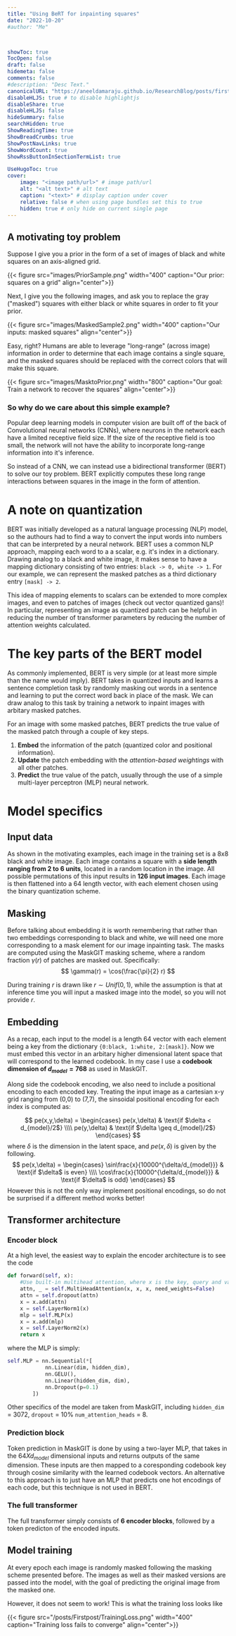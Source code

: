 ```yaml
---
title: "Using BeRT for inpainting squares"
date: "2022-10-20"
#author: "Me"



showToc: true
TocOpen: false
draft: false
hidemeta: false
comments: false
#description: "Desc Text."
canonicalURL: "https://aneeldamaraju.github.io/ResearchBlog/posts/firstpost/firstpost/"
disableHLJS: true # to disable highlightjs
disableShare: true
disableHLJS: false
hideSummary: false
searchHidden: true
ShowReadingTime: true
ShowBreadCrumbs: true
ShowPostNavLinks: true
ShowWordCount: true
ShowRssButtonInSectionTermList: true

UseHugoToc: true
cover:
    image: "<image path/url>" # image path/url
    alt: "<alt text>" # alt text
    caption: "<text>" # display caption under cover
    relative: false # when using page bundles set this to true
    hidden: true # only hide on current single page
---
```

## A motivating toy problem

Suppose I give you a prior in the form of a set of images of black and white squares on an axis-aligned grid.


{{< figure src="images/PriorSample.png" width="400" caption="Our prior: squares on a grid" align="center">}}


Next, I give you the following images, and ask you to replace the gray ("masked") squares with either black or white squares in order to fit your prior. 

{{< figure src="images/MaskedSample2.png" width="400" caption="Our inputs: masked squares" align="center">}}

Easy, right? Humans are able to leverage "long-range" (across image) information in order to determine that each image contains a single square, and the masked squares should be replaced with the correct colors that will make this square.

{{< figure src="images/MasktoPrior.png" width="800" caption="Our goal: Train a network to recover the squares" align="center">}}

### So why do we care about this simple example?
Popular deep learning models in computer vision are built off of the back of Convolutional neural networks (CNNs), where neurons in the network each have a limited receptive field size. If the size of the receptive field is too small, the network will not have the ability to incorporate long-range information into it's inference. 

So instead of a CNN, we can instead use a bidirectional transformer (BERT) to solve our toy problem. BERT explicitly computes these long range interactions between squares in the image in the form of attention. 

# A note on quantization

BERT was initially developed as a natural language processing (NLP) model, so the authours had to find a way to convert the input words into numbers that can be interpreted by a neural network. BERT uses a common NLP approach, mapping each word to a a scalar, e.g. it's index in a dictionary. Drawing analog to a black and white image, it makes sense to have a mapping dictionary consisting of two entries: ```black -> 0, white -> 1```. For our example, we can represent the masked patches as a third dictionary entry ```[mask] -> 2```.

This idea of mapping elements to scalars can be extended to more complex images, and even to patches of images (check out vector quantized gans)! In particular, representing an image as quantized patch can be helpful in reducing the number of transformer parameters by reducing the number of attention weights calculated.   


# The key parts of the BERT model

As commonly implemented, BERT is very simple (or at least more simple than the name would imply). BERT takes in quantized inputs and learns a sentence completion task by randomly masking out words in a sentence and learning to put the correct word back in place of the mask. We can draw analog to this task by training a network to inpaint images with arbitary masked patches.

For an image with some masked patches, BERT predicts the true value of the masked patch through a couple of key steps.

1. **Embed** the information of the patch (quantized color and positional information). 
2. **Update** the patch embedding with the *attention-based weightings* with all other patches.
3. **Predict** the true value of the patch, usually through the use of a simple multi-layer perceptron (MLP) neural network.

# Model specifics

## Input data

As shown in the motivating examples, each image in the training set is a 8x8 black and white image.  Each image contains a square with a **side length ranging from 2 to 6 units**, located in a random location in the image. All possible permutations of this input results in **126 input images**. Each image is then flattened into a 64 length vector, with each element chosen using the binary quantization scheme. 

## Masking

Before talking about embedding it is worth remembering that rather than two embeddings corresponding to black and white, we will need one more corresponding to a mask element for our image inpainting task. The masks are computed using the MaskGIT masking scheme, where a random fraction $\gamma(r)$ of patches are masked out. Specifically:
$$
\gamma(r) = \cos(\frac{\pi}{2} r)
$$

During training $r$ is drawn like $r \sim Unif(0,1)$, while the assumption is that at inference time you will input a masked image into the model, so you will not provide $r$. 


## Embedding

As a recap, each input to the model is a length 64 vector with each element being a key from the dictionary ```{0:black, 1:white, 2:[mask]}```. Now we must embed this vector in an arbitary higher dimensional latent space that will correspond to the learned codebook. In my case I use a **codebook dimension of $d_{model} = 768$** as used in MaskGIT. 

Along side the codebook encoding, we also need to include a positional encoding to each encoded key. Treating the input image as a cartesian x-y grid ranging from (0,0) to (7,7), the sinsoidal positional encoding for each index is computed as:

$$
pe(x,y,\delta) = \begin{cases} 
pe(x,\delta) & \text{if $\delta < d_{model}/2$} \\\\
pe(y,\delta) & \text{if $\delta \geq d_{model}/2$}
\end{cases}
$$
where $\delta$ is the dimension in the latent space, and $pe(x,\delta)$ is given by the following.
$$
pe(x,\delta) = \begin{cases} 
\sin\frac{x}{10000^{\delta/d_{model}}} & \text{if $\delta$ is even} \\\\
\cos\frac{x}{10000^{\delta/d_{model}}} & \text{if $\delta$ is odd}
\end{cases}
$$
However this is not the only way implement positional encodings, so do not be surprised if a different method works better!

## Transformer architecture

### Encoder block
At a high level, the easiest way to explain the encoder architecture is to see the code

```python {linenos=true}
def forward(self, x):
    #Use built-in multihead attention, where x is the key, query and value
    attn, _ = self.MultiHeadAttention(x, x, x, need_weights=False)
    attn = self.dropout(attn)
    x = x.add(attn)
    x = self.LayerNorm1(x)
    mlp = self.MLP(x)
    x = x.add(mlp)
    x = self.LayerNorm2(x)
    return x
```
where the MLP is simply:
```python {linenos=true}
self.MLP = nn.Sequential(*[
            nn.Linear(dim, hidden_dim),
            nn.GELU(),
            nn.Linear(hidden_dim, dim),
            nn.Dropout(p=0.1)
        ])
```
Other specifics of the model are taken from MaskGIT, including ```hidden_dim``` = 3072, ```dropout``` = 10% ```num_attention_heads``` = 8.

### Prediction block

Token prediction in MaskGIT is done by using a two-layer MLP, that takes in the $64 X d_{model}$ dimensional inputs and returns outputs of the same dimension. These inputs are then mapped to a coresponding codebook key through cosine similarity with the learned codebook vectors.  An alternative to this approach is to just have an MLP that predicts one hot encodings of each code, but this technique is not used in BERT.

### The full transformer

The full transformer simply consists of **6 encoder blocks**, followed by a token predicton of the encoded inputs.

## Model training

At every epoch each image is randomly masked following the masking scheme presented before. The images as well as their masked versions are passed into the model, with the goal of predicting the original image from the masked one.

However, it does not seem to work! This is what the training loss looks like

{{< figure src="/posts/Firstpost/TrainingLoss.png" width="400" caption="Training loss fails to converge" align="center">}}

